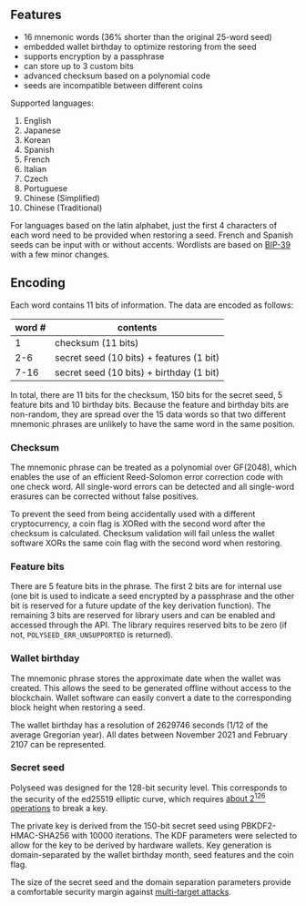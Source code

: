 ## Features

* 16 mnemonic words (36% shorter than the original 25-word seed)
* embedded wallet birthday to optimize restoring from the seed
* supports encryption by a passphrase
* can store up to 3 custom bits
* advanced checksum based on a polynomial code
* seeds are incompatible between different coins

Supported languages:

1. English
2. Japanese
3. Korean
4. Spanish
5. French
6. Italian
7. Czech
8. Portuguese
9. Chinese (Simplified)
10. Chinese (Traditional)


For languages based on the latin alphabet, just the first 4 characters of each word need to be provided when restoring a seed. French and Spanish seeds can be input with or without accents. Wordlists are based on [BIP-39](https://github.com/bitcoin/bips/blob/master/bip-0039/bip-0039-wordlists.md) with a few minor changes.

## Encoding

Each word contains 11 bits of information. The data are encoded as follows:

|word #| contents |
|----|----------|
|1   | checksum (11 bits) |
|2-6 | secret seed (10 bits) + features (1 bit) |
|7-16| secret seed (10 bits) + birthday (1 bit) |

In total, there are 11 bits for the checksum, 150 bits for the secret seed, 5 feature bits and 10 birthday bits. Because the feature and birthday bits are non-random, they are spread over the 15 data words so that two different mnemonic phrases are unlikely to have the same word in the same position.

### Checksum

The mnemonic phrase can be treated as a polynomial over GF(2048), which enables the use of an efficient Reed-Solomon error correction code with one check word. All single-word errors can be detected and all single-word erasures can be corrected without false positives.

To prevent the seed from being accidentally used with a different cryptocurrency, a coin flag is XORed with the second word after the checksum is calculated. Checksum validation will fail unless the wallet software XORs the same coin flag with the second word when restoring.

### Feature bits

There are 5 feature bits in the phrase. The first 2 bits are for internal use (one bit is used to indicate a seed encrypted by a passphrase and the other bit is reserved for a future update of the key derivation function). The remaining 3 bits are reserved for library users and can be enabled and accessed through the API. The library requires reserved bits to be zero (if not, `POLYSEED_ERR_UNSUPPORTED` is returned).

### Wallet birthday

The mnemonic phrase stores the approximate date when the wallet was created. This allows the seed to be generated offline without access to the blockchain. Wallet software can easily convert a date to the corresponding block height when restoring a seed.

The wallet birthday has a resolution of 2629746 seconds (1/12 of the average Gregorian year). All dates between November 2021 and February 2107 can be represented.

### Secret seed

Polyseed was designed for the 128-bit security level. This corresponds to the security of the ed25519 elliptic curve, which requires [about 2<sup>126</sup> operations](https://safecurves.cr.yp.to/rho.html) to break a key.

The private key is derived from the 150-bit secret seed using PBKDF2-HMAC-SHA256 with 10000 iterations. The KDF parameters were selected to allow for the key to be derived by hardware wallets. Key generation is domain-separated by the wallet birthday month, seed features and the coin flag.

The size of the secret seed and the domain separation parameters provide a comfortable security margin against [multi-target attacks](https://blog.cr.yp.to/20151120-batchattacks.html).
